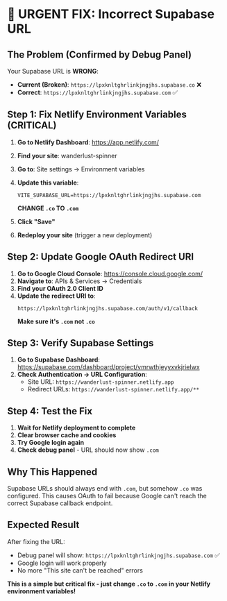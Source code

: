 # 🚨 URGENT FIX: Incorrect Supabase URL

## The Problem (Confirmed by Debug Panel)
Your Supabase URL is **WRONG**:
- **Current (Broken)**: `https://lpxknltghrlinkjngjhs.supabase.co` ❌
- **Correct**: `https://lpxknltghrlinkjngjhs.supabase.com` ✅

## Step 1: Fix Netlify Environment Variables (CRITICAL)

1. **Go to Netlify Dashboard**: https://app.netlify.com/
2. **Find your site**: wanderlust-spinner
3. **Go to**: Site settings → Environment variables
4. **Update this variable**:
   ```
   VITE_SUPABASE_URL=https://lpxknltghrlinkjngjhs.supabase.com
   ```
   **CHANGE `.co` TO `.com`**

5. **Click "Save"**
6. **Redeploy your site** (trigger a new deployment)

## Step 2: Update Google OAuth Redirect URI

1. **Go to Google Cloud Console**: https://console.cloud.google.com/
2. **Navigate to**: APIs & Services → Credentials
3. **Find your OAuth 2.0 Client ID**
4. **Update the redirect URI to**:
   ```
   https://lpxknltghrlinkjngjhs.supabase.com/auth/v1/callback
   ```
   **Make sure it's `.com` not `.co`**

## Step 3: Verify Supabase Settings

1. **Go to Supabase Dashboard**: https://supabase.com/dashboard/project/vmrwthjeyyxvkjrielwx
2. **Check Authentication → URL Configuration**:
   - Site URL: `https://wanderlust-spinner.netlify.app`
   - Redirect URLs: `https://wanderlust-spinner.netlify.app/**`

## Step 4: Test the Fix

1. **Wait for Netlify deployment to complete**
2. **Clear browser cache and cookies**
3. **Try Google login again**
4. **Check debug panel** - URL should now show `.com`

## Why This Happened

Supabase URLs should always end with `.com`, but somehow `.co` was configured. This causes OAuth to fail because Google can't reach the correct Supabase callback endpoint.

## Expected Result

After fixing the URL:
- Debug panel will show: `https://lpxknltghrlinkjngjhs.supabase.com` ✅
- Google login will work properly
- No more "This site can't be reached" errors

**This is a simple but critical fix - just change `.co` to `.com` in your Netlify environment variables!**